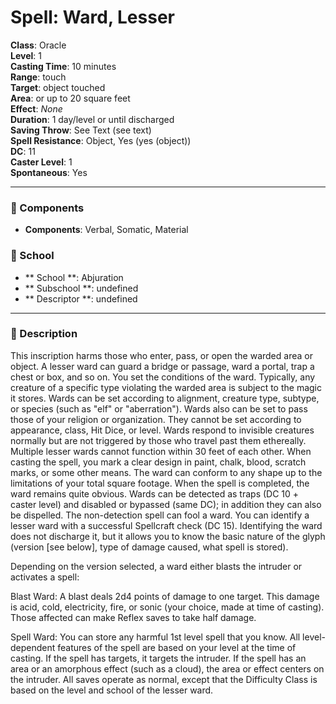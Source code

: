 
# Spell: Ward, Lesser
**Class**: Oracle  
**Level**: 1  
**Casting Time**: 10 minutes  
**Range**: touch  
**Target**: object touched  
**Area**: or up to 20 square feet  
**Effect**: _None_  
**Duration**: 1 day/level or until discharged  
**Saving Throw**: See Text (see text)  
**Spell Resistance**: Object, Yes (yes (object))  
**DC**: 11  
**Caster Level**: 1  
**Spontaneous**: Yes

---

### 🔮 Components
- **Components**: Verbal, Somatic, Material

### 🏫 School
- ** School **: Abjuration
- ** Subschool **: undefined
- ** Descriptor **: undefined
---

### 📜 Description
This inscription harms those who enter, pass, or open the warded area or object. A lesser ward can guard a bridge or passage, ward a portal, trap a chest or box, and so on. You set the conditions of the ward. Typically, any creature of a specific type violating the warded area is subject to the magic it stores. Wards can be set according to alignment, creature type, subtype, or species (such as "elf" or "aberration"). Wards also can be set to pass those of your religion or organization. They cannot be set according to appearance, class, Hit Dice, or level. Wards respond to invisible creatures normally but are not triggered by those who travel past them ethereally. Multiple lesser wards cannot function within 30 feet of each other. When casting the spell, you mark a clear design in paint, chalk, blood, scratch marks, or some other means. The ward can conform to any shape up to the limitations of your total square footage. When the spell is completed, the ward remains quite obvious. Wards can be detected as traps (DC 10 + caster level) and disabled or bypassed (same DC); in addition they can also be dispelled. The non-detection spell can fool a ward. You can identify a lesser ward with a successful Spellcraft check (DC 15). Identifying the ward does not discharge it, but it allows you to know the basic nature of the glyph (version [see below], type of damage caused, what spell is stored). 

Depending on the version selected, a ward either blasts the intruder or activates a spell:

Blast Ward: A blast deals 2d4 points of damage to one target. This damage is acid, cold, electricity, fire, or sonic (your choice, made at time of casting). Those affected can make Reflex saves to take half damage.

Spell Ward: You can store any harmful 1st level spell that you know. All level-dependent features of the spell are based on your level at the time of casting. If the spell has targets, it targets the intruder. If the spell has an area or an amorphous effect (such as a cloud), the area or effect centers on the intruder. All saves operate as normal, except that the Difficulty Class is based on the level and school of the lesser ward.
